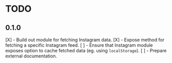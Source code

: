 # TODO
## 0.1.0
[X] - Build out module for fetching Instagram data.
[X] - Expose method for fetching a specific Instagram feed.
[ ] - Ensure that Instagram module exposes option to cache fetched data (eg. using `localStorage`).
[ ] - Prepare external documentation.
